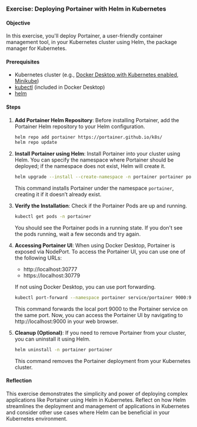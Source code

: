 ### Exercise: Deploying Portainer with Helm in Kubernetes

#### Objective

In this exercise, you'll deploy Portainer, a user-friendly container management tool, in your Kubernetes cluster using Helm, the package manager for Kubernetes.

#### Prerequisites

- Kubernetes cluster (e.g., [Docker Desktop with Kubernetes enabled](https://docs.docker.com/desktop/kubernetes/), [Minikube](https://minikube.sigs.k8s.io/docs/start/))
- [kubectl](https://kubernetes.io/docs/tasks/tools/) (included in Docker Desktop)
- [helm](https://helm.sh/docs/intro/install/)

#### Steps

1. **Add Portainer Helm Repository**:
   Before installing Portainer, add the Portainer Helm repository to your Helm configuration.

   ```bash
   helm repo add portainer https://portainer.github.io/k8s/
   helm repo update
   ```

2. **Install Portainer using Helm**:
   Install Portainer into your cluster using Helm. You can specify the namespace where Portainer should be deployed; if the namespace does not exist, Helm will create it.

   ```bash
   helm upgrade --install --create-namespace -n portainer portainer portainer/portainer
   ```

   This command installs Portainer under the namespace `portainer`, creating it if it doesn’t already exist.

3. **Verify the Installation**:
   Check if the Portainer Pods are up and running.

   ```bash
   kubectl get pods -n portainer
   ```

   You should see the Portainer pods in a running state. If you don't see the pods running, wait a few seconds and try again.

4. **Accessing Portainer UI**:
   When using Docker Desktop, Portainer is exposed via NodePort. To access the Portainer UI, you can use one of the following URLs:

   - http://localhost:30777
   - https://localhost:30779

   If not using Docker Desktop, you can use port forwarding.

   ```bash
   kubectl port-forward --namespace portainer service/portainer 9000:9000
   ```

   This command forwards the local port 9000 to the Portainer service on the same port. Now, you can access the Portainer UI by navigating to http://localhost:9000 in your web browser.

5. **Cleanup (Optional)**:
   If you need to remove Portainer from your cluster, you can uninstall it using Helm.

   ```bash
   helm uninstall -n portainer portainer
   ```

   This command removes the Portainer deployment from your Kubernetes cluster.

#### Reflection

This exercise demonstrates the simplicity and power of deploying complex applications like Portainer using Helm in Kubernetes. Reflect on how Helm streamlines the deployment and management of applications in Kubernetes and consider other use cases where Helm can be beneficial in your Kubernetes environment.

